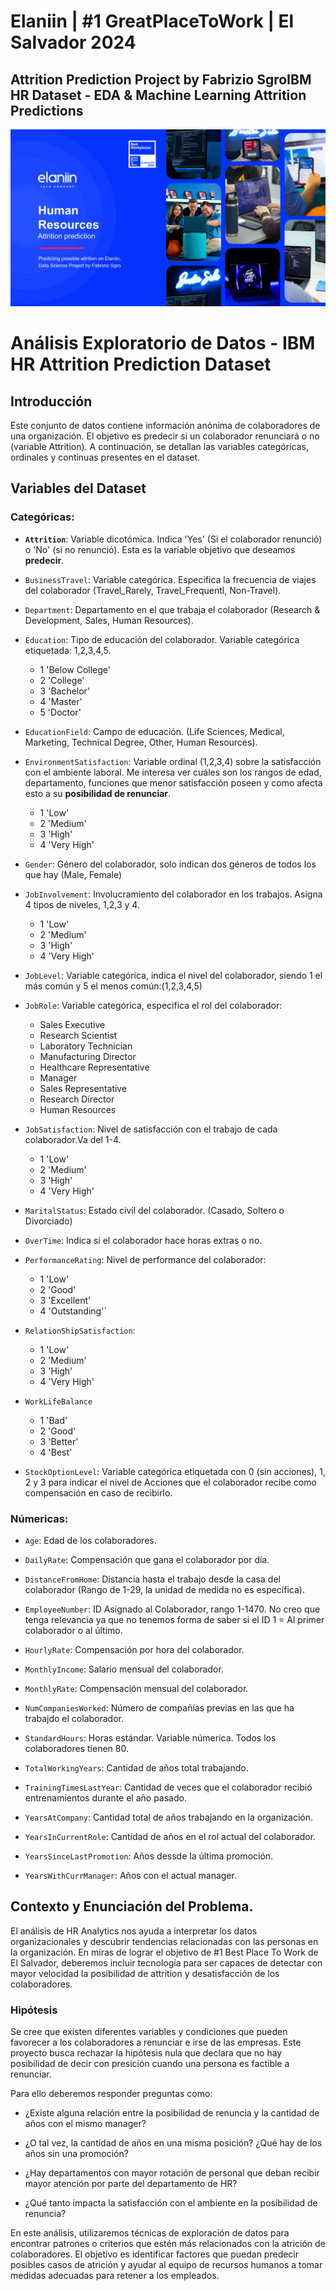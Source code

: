 # **Elaniin | #1 GreatPlaceToWork | El Salvador 2024**
## Attrition Prediction Project by Fabrizio SgroIBM HR Dataset - EDA &amp; Machine Learning Attrition Predictions
![portada](https://raw.githubusercontent.com/Faabrisgro/hr_attrition_predicts/master/portada.jpg)

# Análisis Exploratorio de Datos - IBM HR Attrition Prediction Dataset 

## Introducción

Este conjunto de datos contiene información anónima de colaboradores de una organización. El objetivo es predecir si un colaborador renunciará o no (variable Attrition). A continuación, se detallan las variables categóricas, ordinales y continuas presentes en el dataset.

## Variables del Dataset

### Categóricas:

- **`Attrition`**: Variable dicotómica. Indica 'Yes' (Si el colaborador renunció) o 'No' (si no renunció). Esta es la variable objetivo que deseamos **predecir**.

- `BusinessTravel`: Variable categórica. Especifica la frecuencia de viajes del colaborador (Travel_Rarely, Travel_Frequentl, Non-Travel).

- `Department`: Departamento en el que trabaja el colaborador (Research & Development, Sales, Human Resources).

- `Education`: Tipo de educación del colaborador. Variable categórica etiquetada: 1,2,3,4,5.
    + 1 'Below College'
    + 2 'College'
    + 3 'Bachelor'
    + 4 'Master'
    + 5 'Doctor'

- `EducationField`: Campo de educación. (Life Sciences, Medical, Marketing, Technical Degree, Other, Human Resources).

- `EnvironmentSatisfaction`: Variable ordinal (1,2,3,4) sobre la satisfacción con el ambiente laboral. Me interesa ver cuáles son los rangos de edad, departamento, funciones que menor satisfacción poseen y como afecta esto a su **posibilidad de renunciar**.
    + 1 'Low'
    + 2 'Medium'
    + 3 'High'
    + 4 'Very High'

- `Gender`: Género del colaborador, solo indican dos géneros de todos los que hay (Male, Female)

- `JobInvolvement`: Involucramiento del colaborador en los trabajos. Asigna 4 tipos de niveles, 1,2,3 y 4.
    + 1 'Low'
    + 2 'Medium'
    + 3 'High'
    + 4 'Very High' 

- `JobLevel`: Variable categórica, indica el nivel del colaborador, siendo 1 el más común y 5 el menos común:(1,2,3,4,5) 

- `JobRole`: Variable categórica, especifica el rol del colaborador:
    + Sales Executive	
    + Research Scientist
    + Laboratory Technician	
    + Manufacturing Director	
    + Healthcare Representative	
    + Manager	
    + Sales Representative	
    + Research Director
    + Human Resources

- `JobSatisfaction`: Nivel de satisfacción con el trabajo de cada colaborador.Va del 1-4.
    + 1 'Low'
    + 2 'Medium'
    + 3 'High'
    + 4 'Very High'

- `MaritalStatus`: Estado civil del colaborador. (Casado, Soltero o Divorciado)

- `OverTime`: Indica si el colaborador hace horas extras o no.

- `PerformanceRating`: Nivel de performance del colaborador: 
    + 1 'Low'
    + 2 'Good'
    + 3 'Excellent'
    + 4 'Outstanding'`

- `RelationShipSatisfaction`: 
    + 1 'Low'
    + 2 'Medium'
    + 3 'High'
    + 4 'Very High'

- `WorkLifeBalance`
    + 1 'Bad'
    + 2 'Good'
    + 3 'Better'
    + 4 'Best'

- `StockOptionLevel`: Variable categórica etiquetada con 0 (sin acciones), 1, 2 y 3 para indicar el nivel de Acciones que el colaborador recibe como compensación en caso de recibirlo. 


### Númericas:

- `Age`: Edad de los colaboradores.

- `DailyRate`: Compensación que gana el colaborador por día.

- `DistanceFromHome`: Distancia hasta el trabajo desde la casa del colaborador (Rango de 1-29, la unidad de medida no es específica).

- `EmployeeNumber`: ID Asignado al Colaborador, rango 1-1470. No creo que tenga relevancia ya que no tenemos forma de saber si el ID 1 = Al primer colaborador o al último.

- `HourlyRate`: Compensación por hora del colaborador.

- `MonthlyIncome`: Salario mensual del colaborador.

- `MonthlyRate`: Compensación mensual del colaborador.

- `NumCompaniesWorked`: Número de compañías previas en las que ha trabajdo el colaborador.

- `StandardHours`: Horas estándar. Variable númerica. Todos los colaboradores tienen 80.

- `TotalWorkingYears`: Cantidad de años total trabajando.

- `TrainingTimesLastYear`: Cantidad de veces que el colaborador recibió entrenamientos durante el año pasado.

- `YearsAtCompany`: Cantidad total de años trabajando en la organización.

- `YearsInCurrentRole`: Cantidad de años en el rol actual del colaborador.

- `YearsSinceLastPromotion`: Años dessde la última promoción.

- `YearsWithCurrManager`: Años con el actual manager.

## Contexto y Enunciación del Problema.

El análisis de HR Analytics nos ayuda a interpretar los datos organizacionales y descubrir tendencias relacionadas con las personas en la organización. En miras de lograr el objetivo de #1 Best Place To Work de El Salvador, deberemos incluir tecnología para ser capaces de detectar con mayor velocidad la posibilidad de attrition y desatisfacción de los colaboradores.

### Hipótesis 
Se cree que existen diferentes variables y condiciones que pueden favorecer a los colaboradores a renunciar e irse de las empresas. Este proyecto busca rechazar la hipótesis nula que declara que no hay posibilidad de decir con presición cuando una persona es factible a renunciar.

Para ello deberemos responder preguntas como:
+ ¿Existe alguna relación entre la posibilidad de renuncia y la cantidad de años con el mismo manager? 

+ ¿O tal vez, la cantidad de años en una misma posición? ¿Qué hay de los años sin una promoción?

+ ¿Hay departamentos con mayor rotación de personal que deban recibir mayor atención por parte del departamento de HR? 

+ ¿Qué tanto impacta la satisfacción con el ambiente en la posibilidad de renuncia? 

En este análisis, utilizaremos técnicas de exploración de datos para encontrar patrones o criterios que estén más relacionados con la atrición de colaboradores. El objetivo es identificar factores que puedan predecir posibles casos de atrición y ayudar al equipo de recursos humanos a tomar medidas adecuadas para retener a los empleados.
